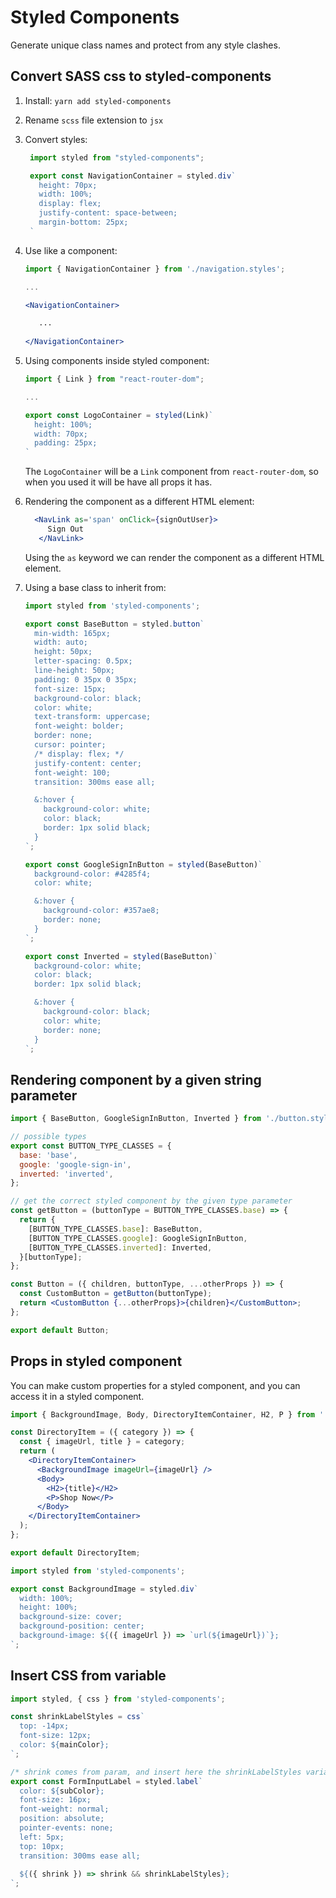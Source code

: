 # Styled Components

Generate unique class names and protect from any style clashes.

## Convert SASS css to styled-components

1. Install: ```yarn add styled-components```
2. Rename ```scss``` file extension to ```jsx```
3. Convert styles:
   ```js
    import styled from "styled-components";

    export const NavigationContainer = styled.div`
      height: 70px;
      width: 100%;
      display: flex;
      justify-content: space-between;
      margin-bottom: 25px;
    `
   ```
4. Use like a component:
   ```jsx
   import { NavigationContainer } from './navigation.styles';
   
   ...
   
   <NavigationContainer>
   
      ...
      
   </NavigationContainer>
   ```
   
5. Using components inside styled component:
   ```js
   import { Link } from "react-router-dom";

   ...

   export const LogoContainer = styled(Link)`
     height: 100%;
     width: 70px;
     padding: 25px;
   `
   ```
   The ```LogoContainer``` will be a ```Link``` component from ```react-router-dom```, so when you used it will be have all props it has.

6. Rendering the component as a different HTML element:
   ```jsx
     <NavLink as='span' onClick={signOutUser}>
        Sign Out
      </NavLink>
   ```
   Using the ```as``` keyword we can render the component as a different HTML element.
   
7. Using a base class to inherit from:
   ```jsx
   import styled from 'styled-components';

   export const BaseButton = styled.button`
     min-width: 165px;
     width: auto;
     height: 50px;
     letter-spacing: 0.5px;
     line-height: 50px;
     padding: 0 35px 0 35px;
     font-size: 15px;
     background-color: black;
     color: white;
     text-transform: uppercase;
     font-weight: bolder;
     border: none;
     cursor: pointer;
     /* display: flex; */
     justify-content: center;
     font-weight: 100;
     transition: 300ms ease all;

     &:hover {
       background-color: white;
       color: black;
       border: 1px solid black;
     }
   `;

   export const GoogleSignInButton = styled(BaseButton)`
     background-color: #4285f4;
     color: white;

     &:hover {
       background-color: #357ae8;
       border: none;
     }
   `;

   export const Inverted = styled(BaseButton)`
     background-color: white;
     color: black;
     border: 1px solid black;

     &:hover {
       background-color: black;
       color: white;
       border: none;
     }
   `;

   ```
   
## Rendering component by a given string parameter
```jsx
import { BaseButton, GoogleSignInButton, Inverted } from './button.styles.jsx';

// possible types
export const BUTTON_TYPE_CLASSES = {
  base: 'base',
  google: 'google-sign-in',
  inverted: 'inverted',
};

// get the correct styled component by the given type parameter
const getButton = (buttonType = BUTTON_TYPE_CLASSES.base) => {
  return {
    [BUTTON_TYPE_CLASSES.base]: BaseButton,
    [BUTTON_TYPE_CLASSES.google]: GoogleSignInButton,
    [BUTTON_TYPE_CLASSES.inverted]: Inverted,
  }[buttonType];
};

const Button = ({ children, buttonType, ...otherProps }) => {
  const CustomButton = getButton(buttonType);
  return <CustomButton {...otherProps}>{children}</CustomButton>;
};

export default Button;
```

## Props in styled component
You can make custom properties for a styled component, and you can access it in a styled component.
```jsx
import { BackgroundImage, Body, DirectoryItemContainer, H2, P } from './directory-item.styles.jsx';

const DirectoryItem = ({ category }) => {
  const { imageUrl, title } = category;
  return (
    <DirectoryItemContainer>
      <BackgroundImage imageUrl={imageUrl} />
      <Body>
        <H2>{title}</H2>
        <P>Shop Now</P>
      </Body>
    </DirectoryItemContainer>
  );
};

export default DirectoryItem;

```

```jsx
import styled from 'styled-components';

export const BackgroundImage = styled.div`
  width: 100%;
  height: 100%;
  background-size: cover;
  background-position: center;
  background-image: ${({ imageUrl }) => `url(${imageUrl})`};
`;
```

## Insert CSS from variable
```jsx
import styled, { css } from 'styled-components';

const shrinkLabelStyles = css`
  top: -14px;
  font-size: 12px;
  color: ${mainColor};
`;

/* shrink comes from param, and insert here the shrinkLabelStyles variable content */
export const FormInputLabel = styled.label`
  color: ${subColor};
  font-size: 16px;
  font-weight: normal;
  position: absolute;
  pointer-events: none;
  left: 5px;
  top: 10px;
  transition: 300ms ease all;
    
  ${({ shrink }) => shrink && shrinkLabelStyles};
`;
```
